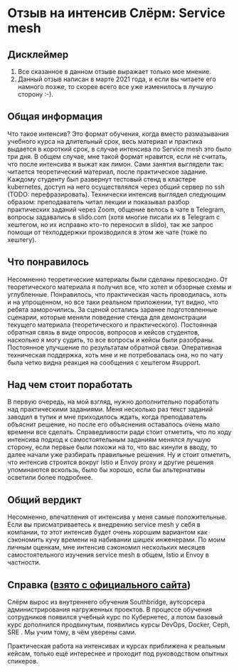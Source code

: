 # Отзыв на интенсив Слёрм: Service mesh
## Дисклеймер
1. Все сказанное в данном отзыве выражает только мое мнение.
2. Данный отзыв написан в марте 2021 года, и если вы читаете его намного позже, то скорее всего все уже изменилось в лучшую сторону :-).


## Общая информация
Что такое интенсив? Это формат обучения, когда вместо размазывания учебного курса на длительный срок, весь материал и практика выдается в короткий срок, в случае интенсива по Service mesh это было три дня. В общем случае, мне такой формат нравится, если не считать, что после интенсива я выжат как лимон. Сами занятия выглядели так: читается теоретический материал, после практическое задание. Каждому студенту был развернут тестовый стенд в кластере kubernetes, доступ на него осуществлялся через общий сервер по ssh (TODO: перефразировать). Технически интенсив выглядел следующим образом: преподаватель читал лекции и показывал разбор практических заданий через Zoom, общение велось в чате в Telegram, вопросы задавались в slido.com (хотя многие писали их в Telegram с хештегом, но их исправно кто-то переносил в slido), так же запрос помощи от техподдержки производился в этом же чате (тоже по хештегу).

## Что понравилось
Несомненно теоретические материалы были сделаны превосходно. От теоретического материала я получил все, что хотел и обзорные схемы и углубленные.
Понравилось, что практическая часть проводилась, хоть и на упрощенном, но все таки реальном приложении, тут видно, что ребята заморочились. За сценой остались заранее подготовленные сценарии, которые меняли поведение стенда для демонстрации текущего материала (теоретического и практического).
Постоянная обратная связь в виде опросов, вопросов и кейсов студентов, насколько я могу судить, то все вопросы и кейсы были разобраны. Постоянное улучшение по результатам обратной связи.
Оперативная техническая поддержка, хоть мне и не потребовалась она, но по чату была четко видна реакция на сообщения с хештегом #support.

## Над чем стоит поработать
В первую очередь, на мой взгляд, нужно дополнительно поработать над практическими заданиями. Меня несколько раз текст заданий заводил в тупик и мне приходилось ждать, когда преподаватель объяснит решение, но после его объяснения оставалось очень мало времени все сделать. Справедливости ради стоит отметить, что по ходу интенсива подход к самостоятельным заданиям менялся  лучшую сторону, если первые были похожи на то, что вас кинули в вводу, то далее начали уже разбирать правильные решения.
Ну и стоит отметить, что интенсив строится вокруг Istio и Envoy proxy и другие решения упоминаются вскользь, было бы хорошо, если бы альтернативы осветили более подробнее.

## Общий вердикт
Несомненно, впечатления от интенсива у меня самые положительные. Если вы присматриваетесь к внедрению service mesh у себя в компании, то этот интенсив будет очень хорошим вариантом как сэкономить кучу времени на набивании шишек инженерами.
По моим личным оценкам, мне интенсив сэкономил нескольких месяцев самостоятельного изучения service mesh в общем, Istio и Envoy в частности.

## Справка ([взято с официального сайта](https://slurm.io/))
Слёрм вырос из внутреннего обучения Southbridge, аутсорсера администрирования нагруженных проектов. В процессе обучения сотрудников появился учебный курс по Кубернетес, а потом базовый курс дополнился продвинутым, появились курсы DevOps, Docker, Ceph, SRE . Мы учим тому, в чём уверены сами.

Практическая работа на интенсивах и курсах приближена к реальным кейсам, только ещё интереснее и проходит под руководством опытных спикеров.